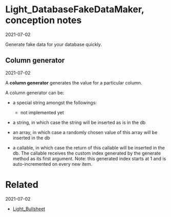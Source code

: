 Light_DatabaseFakeDataMaker, conception notes
================
2021-07-02


Generate fake data for your database quickly.





Column generator
--------
2021-07-02


A **column generator** generates the value for a particular column.



A column generator can be:

- a special string amongst the followings:
     - not implemented yet

- a string, in which case the string will be inserted as is in the db
- an array, in which case a randomly chosen value of this array will be inserted in the db
- a callable, in which case the return of this callable will be inserted in the db.
      The callable receives the custom index generated by the generate method as its first argument.
      Note: this generated index starts at 1 and is auto-incremented on every new item.
  



Related
========
2021-07-02


- [Light_Bullsheet](https://github.com/lingtalfi/Light_Bullsheet)

